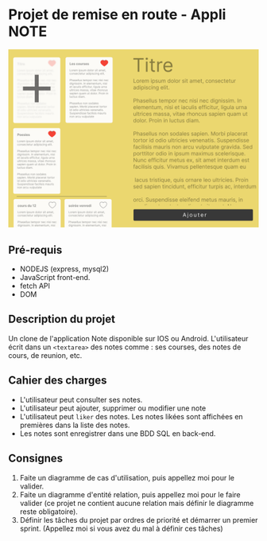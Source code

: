 # Projet de remise en route - Appli NOTE

![alt text](../React/Cours/Note.png)

## Pré-requis
- NODEJS (express, mysql2)
- JavaScript front-end.
- fetch API
- DOM


## Description du projet
Un clone de l'application Note disponible sur IOS ou Android.
L'utilisateur écrit dans un `<textarea>` des notes comme : ses courses, des notes de cours, de reunion, etc.

## Cahier des charges
- L'utilisateur peut consulter ses notes.
- L'utilisateur peut ajouter, supprimer ou modifier une note
- L'utilisateut peut `liker` des notes. Les notes likées sont affichées en premières dans la liste des notes.
- Les notes sont enregistrer dans une BDD SQL en back-end.

## Consignes
1. Faite un diagramme de cas d'utilisation, puis appellez moi pour le valider.
2. Faite un diagramme d'entité relation, puis appellez moi pour le faire valider (ce projet ne contient aucune relation mais définir le diagramme reste obligatoire).
3. Définir les tâches du projet par ordres de priorité et démarrer un premier sprint. (Appellez moi si vous avez du mal à définir ces tâches) 